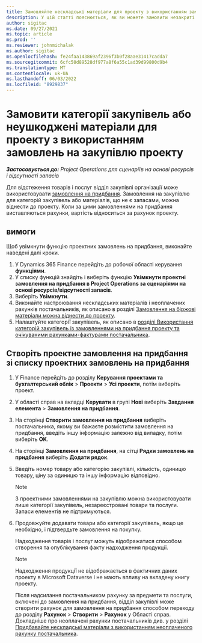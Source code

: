 ```yaml
---
title: Замовляйте нескладські матеріали для проекту з використанням замовлень на придбання
description: У цій статті пояснюється, як ви можете замовити незакриті матеріали для проекту за допомогою замовлень на придбання проекту.
author: sigitac
ms.date: 09/27/2021
ms.topic: article
ms.prod: ''
ms.reviewer: johnmichalak
ms.author: sigitac
ms.openlocfilehash: fe24faa143869af2396f3b0f28aae31417cadda7
ms.sourcegitcommit: 6cfc50d89528df977a8f6a55c1ad39d99800d9b4
ms.translationtype: MT
ms.contentlocale: uk-UA
ms.lasthandoff: 06/03/2022
ms.locfileid: "8929837"
---
```

# <a name="order-procurement-categories-or-non-stocked-materials-for-a-project-using-project-purchase-orders"></a>Замовити категорії закупівель або неушкоджені матеріали для проекту з використанням замовлень на закупівлю проекту

_**Застосовується до:** Project Operations для сценаріїв на основі ресурсів і відсутності запасів_

Для відстеження товарів і послуг відділ закупівлі організації може використовувати [замовлення на придбання](/dynamics365/supply-chain/procurement/purchase-order-overview). Замовлення на закупівлю для категорій закупівель або матеріалів, що не є запасами, можна віднести до проекту. Коли за цими замовленнями на придбання виставляються рахунки, вартість відноситься за рахунок проекту.

## <a name="prerequisites"></a>вимоги
Щоб увімкнути функцію проектних замовлень на придбання, виконайте наведені далі кроки.

1. У Dynamics 365 Finance перейдіть до робочої області керування **функціями**.
2. У списку функцій знайдіть і виберіть функцію **Увімкнути проектні замовлення на придбання в Project Operations за сценаріями на основі ресурсів/відсутності запасів**.
3. Виберіть **Увімкнути**.
4. Виконайте настроювання нескладських матеріалів і неоплачених рахунків постачальників, як описано в розділі [Замовлення на біржові матеріали можна віднести до проекту](configure-materials-nonstocked.md).
5. Налаштуйте категорії закупівель, як описано в [розділі Використання категорій закупівель із замовленнями на придбання проекту та очікуваними рахунками-фактурами постачальника](configure-procurement-categories.md).

## <a name="create-a-project-purchase-order-from-the-project-purchase-order-list"></a>Створіть проектне замовлення на придбання зі списку проектних замовлень на придбання

1. У Finance перейдіть до розділу **Керування проектами та бухгалтерський облік** > **Проекти** > **Усі проекти**, потім виберіть проект.
2. У області справ на вкладці **Керувати** в групі **Нові** виберіть **Завдання елемента** > **Замовлення на придбання**.
3. На сторінці **Створити замовлення на придбання** виберіть постачальника, якому ви бажаєте розмістити замовлення на придбання, введіть іншу інформацію залежно від випадку, потім виберіть **OK**.
4. На сторінці **Замовлення на придбання**, на сітці **Рядки замовлень на придбання** виберіть **Додати рядок**.
5. Введіть номер товару або категорію закупівлі, кількість, одиницю товару, ціну за одиницю та іншу інформацію відповідно.

    > [!NOTE]
    > З проектними замовленнями на закупівлю можна використовувати лише категорії закупівель, незареєстровані товари та послуги. Запаси елементів не підтримуються.

6. Продовжуйте додавати товари або категорії закупівель, якщо це необхідно, і підтвердьте замовлення на покупку.

    Надходження товарів і послуг можуть відображатися способом створення та опублікування факту надходження продукції.

    > [!NOTE]
    > Надходження продукції не відображається в фактичних даних проекту в Microsoft Dataverse і не мають впливу на вкладену книгу проекту.

    Після надсилання постачальником рахунку за предмети та послуги, включені до замовлення на придбання, відділ закупівлі може створити рахунок для замовлення на придбання способом переходу до розділу **Рахунок** > **Створити** > **Рахунок** у Області справ. Докладніше про неоплачені рахунки постачальників див. у розділі [Придбавайте нескладські матеріали з використанням неоплаченого рахунку постачальника](pending-vendor-invoices.md).

